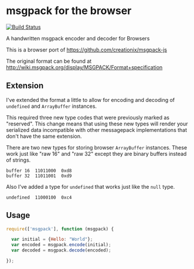 # msgpack for the browser

[![Build Status](https://secure.travis-ci.org/creationix/msgpack-js-browser.png)](http://travis-ci.org/creationix/msgpack-js-browser)

A handwritten msgpack encoder and decoder for Browsers

This is a browser port of https://github.com/creationix/msgpack-js

The original format can be found at <http://wiki.msgpack.org/display/MSGPACK/Format+specification>

## Extension

I've extended the format a little to allow for encoding and decoding of `undefined` and `ArrayBuffer` instances.

This required three new type codes that were previously marked as "reserved".
This change means that using these new types will render your serialized data
incompatible with other messagepack implementations that don't have the same
extension.

There are two new types for storing browser `ArrayBuffer` instances. These work just 
like "raw 16" and "raw 32" except they are binary buffers instead of strings.

    buffer 16  11011000  0xd8
    buffer 32  11011001  0xd9

Also I've added a type for `undefined` that works just like the `null` type.

    undefined  11000100  0xc4

## Usage

``` javascript
require(['msgpack'], function (msgpack) {

  var initial = {Hello: "World"};
  var encoded = msgpack.encode(initial);
  var decoded = msgpack.decode(encoded);

});
```

